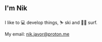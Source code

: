 ## I'm Nik

I like to 💻 develop things, ⛷️ ski and 🏄‍♂️ surf.

My email: nik.javor@proton.me

<!--
## Hi there 👋 I'm Nik

### Currently working on
- 🧩 New Lora scorekeeper app called Njivička Lora

### Future (probably)
- 🧮 Sudoku solver
-->

<!--
**nikjavor/nikjavor** is a ✨ _special_ ✨ repository because its `README.md` (this file) appears on your GitHub profile.

Here are some ideas to get you started:

- 🔭 I’m currently working on ...
- 🌱 I’m currently learning ...
- 👯 I’m looking to collaborate on ...
- 🤔 I’m looking for help with ...
- 💬 Ask me about ...
- 📫 How to reach me: ...
- 😄 Pronouns: ...
- ⚡ Fun fact: ...
-->
